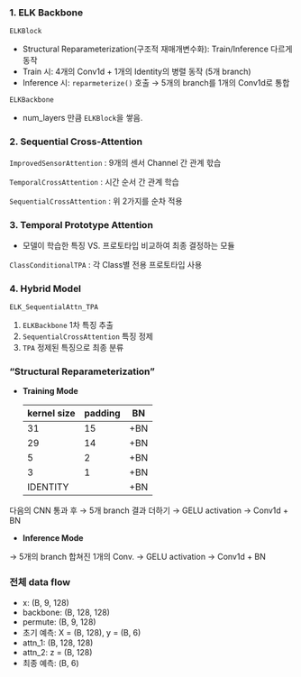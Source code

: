 ### 1. ELK Backbone

`ELKBlock`

- Structural Reparameterization(구조적 재매개변수화): Train/Inference 다르게 동작
- Train 시: 4개의 Conv1d + 1개의 Identity의 병렬 동작 (5개 branch)
- Inference 시: `reparmeterize()` 호출 → 5개의 branch를 1개의 Conv1d로 통합

`ELKBackbone`

- num_layers 만큼 `ELKBlock`을 쌓음.

### 2. Sequential Cross-Attention

`ImprovedSensorAttention` : 9개의 센서 Channel 간 관계 핛습

`TemporalCrossAttention` : 시간 순서 간 관계 학습

`SequentialCrossAttention` : 위 2가지를 순차 적용

### 3. Temporal Prototype Attention

- 모델이 학습한 특징 VS. 프로토타입 비교하여 최종 결정하는 모듈

`ClassConditionalTPA` : 각 Class별 전용 프로토타입 사용

### 4. Hybrid Model

`ELK_SequentialAttn_TPA` 

1. `ELKBackbone` 1차 특징 추출 
2. `SequentialCrossAttention` 특징 정제
3. `TPA` 정제된 특징으로 최종 분류 

### “Structural Reparameterization”

- **Training Mode**
    
    
    | kernel size | padding | BN |
    | --- | --- | --- |
    | 31 | 15 | +BN |
    | 29 | 14 | +BN |
    | 5 | 2 | +BN |
    | 3 | 1 | +BN |
    | IDENTITY |  | +BN |

다음의 CNN 통과 후 → 5개 branch 결과 더하기 → GELU activation → Conv1d + BN

- **Inference Mode**

→ 5개의 branch 합쳐진 1개의 Conv. → GELU activation → Conv1d + BN

### 전체 data flow

- x: (B, 9, 128)
- backbone: (B, 128, 128)
- permute: (B, 9, 128)
- 초기 예측: X = (B, 128), y = (B, 6)
- attn_1: (B, 128, 128)
- attn_2: z = (B, 128)
- 최종 예측: (B, 6)